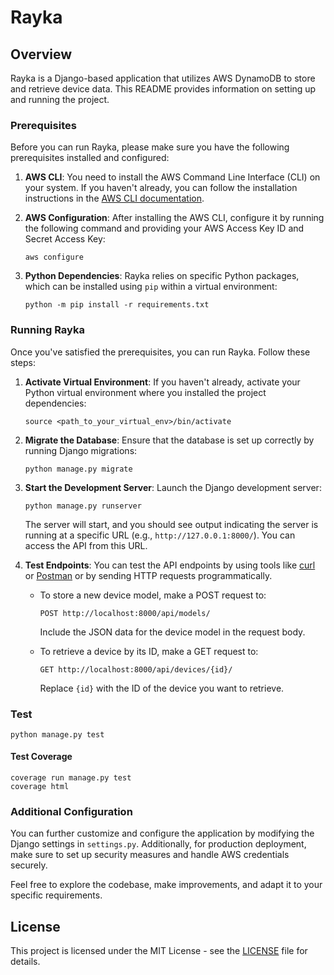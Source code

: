 # Rayka

## Overview

Rayka is a Django-based application that utilizes AWS DynamoDB to store and retrieve device data. This README provides information on setting up and running the project.

### Prerequisites

Before you can run Rayka, please make sure you have the following prerequisites installed and configured:

1. **AWS CLI**: You need to install the AWS Command Line Interface (CLI) on your system. If you haven't already, you can follow the installation instructions in the [AWS CLI documentation](https://docs.aws.amazon.com/cli/latest/userguide/getting-started-install.html).

2. **AWS Configuration**: After installing the AWS CLI, configure it by running the following command and providing your AWS Access Key ID and Secret Access Key:

    ```
    aws configure
    ```

3. **Python Dependencies**: Rayka relies on specific Python packages, which can be installed using `pip` within a virtual environment:

    ```
    python -m pip install -r requirements.txt
    ```

### Running Rayka

Once you've satisfied the prerequisites, you can run Rayka. Follow these steps:

1. **Activate Virtual Environment**: If you haven't already, activate your Python virtual environment where you installed the project dependencies:

    ```
    source <path_to_your_virtual_env>/bin/activate
    ```

2. **Migrate the Database**: Ensure that the database is set up correctly by running Django migrations:

    ```
    python manage.py migrate
    ```

3. **Start the Development Server**: Launch the Django development server:

    ```
    python manage.py runserver
    ```

    The server will start, and you should see output indicating the server is running at a specific URL (e.g., `http://127.0.0.1:8000/`). You can access the API from this URL.

4. **Test Endpoints**: You can test the API endpoints by using tools like [curl](https://curl.se/) or [Postman](https://www.postman.com/) or by sending HTTP requests programmatically.

    - To store a new device model, make a POST request to:
      ```
      POST http://localhost:8000/api/models/
      ```
      Include the JSON data for the device model in the request body.

    - To retrieve a device by its ID, make a GET request to:
      ```
      GET http://localhost:8000/api/devices/{id}/
      ```
      Replace `{id}` with the ID of the device you want to retrieve.


### Test

```
python manage.py test
```

#### Test Coverage
```
coverage run manage.py test
coverage html
```

### Additional Configuration

You can further customize and configure the application by modifying the Django settings in `settings.py`. Additionally, for production deployment, make sure to set up security measures and handle AWS credentials securely.

Feel free to explore the codebase, make improvements, and adapt it to your specific requirements.

## License

This project is licensed under the MIT License - see the [LICENSE](LICENSE) file for details.
